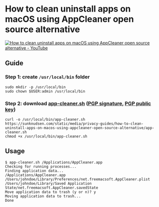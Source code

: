 <!--
Title: How to clean uninstall apps on macOS using AppCleaner open source alternative
Description: Learn how to clean uninstall apps on macOS using AppCleaner open source alternative.
Author: Sun Knudsen <https://github.com/sunknudsen>
Contributors: Sun Knudsen <https://github.com/sunknudsen>
Reviewers:
Publication date: 2020-09-21T15:50:15.415Z
Listed: true
-->

# How to clean uninstall apps on macOS using AppCleaner open source alternative

[![How to clean uninstall apps on macOS using AppCleaner open source alternative - YouTube](how-to-clean-uninstall-apps-on-macos-using-appcleaner-open-source-alternative.png)](https://www.youtube.com/watch?v=0nVOB0EE5ps "How to clean uninstall apps on macOS using AppCleaner open source alternative - YouTube")

## Guide

### Step 1: create `/usr/local/bin` folder

```shell
sudo mkdir -p /usr/local/bin
sudo chown $USER:admin /usr/local/bin
```

### Step 2: download [app-cleaner.sh](app-cleaner.sh) ([PGP signature](./app-cleaner.sh.sig), [PGP public key](https://sunknudsen.com/sunknudsen.asc))

```shell
curl -o /usr/local/bin/app-cleaner.sh https://sunknudsen.com/static/media/privacy-guides/how-to-clean-uninstall-apps-on-macos-using-appcleaner-open-source-alternative/app-cleaner.sh
chmod +x /usr/local/bin/app-cleaner.sh
```

## Usage

```console
$ app-cleaner.sh /Applications/AppCleaner.app
Checking for running processes...
Finding application data...
/Applications/AppCleaner.app
/Users/johndoe/Library/Preferences/net.freemacsoft.AppCleaner.plist
/Users/johndoe/Library/Saved Application State/net.freemacsoft.AppCleaner.savedState
Move application data to trash (y or n)? y
Moving application data to trash...
Done
```
